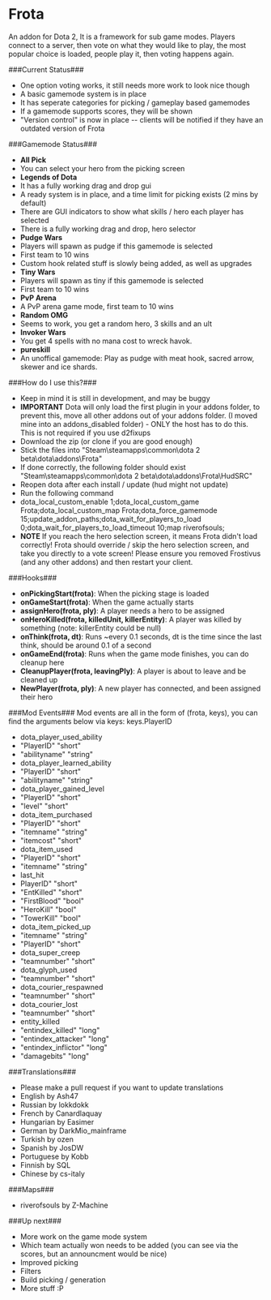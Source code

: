 Frota
=====

An addon for Dota 2, It is a framework for sub game modes. Players connect to a server, then vote on what they would like to play, the most popular choice is loaded, people play it, then voting happens again.

###Current Status###
 - One option voting works, it still needs more work to look nice though
 - A basic gamemode system is in place
  - It has seperate categories for picking / gameplay based gamemodes
  - If a gamemode supports scores, they will be shown
 - "Version control" is now in place -- clients will be notified if they have an outdated version of Frota

###Gamemode Status###
 - **All Pick**
  - You can select your hero from the picking screen
 - **Legends of Dota**
  - It has a fully working drag and drop gui
  - A ready system is in place, and a time limit for picking exists (2 mins by default)
  - There are GUI indicators to show what skills / hero each player has selected
  - There is a fully working drag and drop, hero selector
 - **Pudge Wars**
  - Players will spawn as pudge if this gamemode is selected
  - First team to 10 wins
  - Custom hook related stuff is slowly being added, as well as upgrades
 - **Tiny Wars**
  - Players will spawn as tiny if this gamemode is selected
  - First team to 10 wins
 - **PvP Arena**
  - A PvP arena game mode, first team to 10 wins
 - **Random OMG**
  - Seems to work, you get a random hero, 3 skills and an ult
 - **Invoker Wars**
  - You get 4 spells with no mana cost to wreck havok.
 - **pureskill**
  - An unoffical gamemode: Play as pudge with meat hook, sacred arrow, skewer and ice shards.

###How do I use this?###
 - Keep in mind it is still in development, and may be buggy
 - **IMPORTANT** Dota will only load the first plugin in your addons folder, to prevent this, move all other addons out of your addons folder. (I moved mine into an addons_disabled folder) - ONLY the host has to do this. This is not required if you use d2fixups
 - Download the zip (or clone if you are good enough)
 - Stick the files into "Steam\steamapps\common\dota 2 beta\dota\addons\Frota"
 - If done correctly, the following folder should exist "Steam\steamapps\common\dota 2 beta\dota\addons\Frota\HudSRC"
 - Reopen dota after each install / update (hud might not update)
 - Run the following command
  - dota_local_custom_enable 1;dota_local_custom_game Frota;dota_local_custom_map Frota;dota_force_gamemode 15;update_addon_paths;dota_wait_for_players_to_load 0;dota_wait_for_players_to_load_timeout 10;map riverofsouls;
 - **NOTE** If you reach the hero selection screen, it means Frota didn't load correctly! Frota should override / skip the hero selection screen, and  take you directly to a vote screen! Please ensure you removed Frostivus (and any other addons) and then restart your client.

###Hooks###
 - **onPickingStart(frota)**: When the picking stage is loaded
 - **onGameStart(frota)**: When the game actually starts
 - **assignHero(frota, ply)**: A player needs a hero to be assigned
 - **onHeroKilled(frota, killedUnit, killerEntity)**: A player was killed by something (note: killerEntity could be null)
 - **onThink(frota, dt)**: Runs ~every 0.1 seconds, dt is the time since the last think, should be around 0.1 of a second
 - **onGameEnd(frota)**: Runs when the game mode finishes, you can do cleanup here
 - **CleanupPlayer(frota, leavingPly)**: A player is about to leave and be cleaned up
 - **NewPlayer(frota, ply)**: A new player has connected, and been assigned their hero

###Mod Events###
Mod events are all in the form of (frota, keys), you can find the arguments below via keys: keys.PlayerID

 - dota_player_used_ability
  - "PlayerID"        "short"
  - "abilityname"     "string"
 - dota_player_learned_ability
  - "PlayerID"        "short"
  - "abilityname"     "string"
 - dota_player_gained_level
  - "PlayerID"        "short"
  - "level"           "short"
 - dota_item_purchased
  - "PlayerID"        "short"
  - "itemname"        "string"
  - "itemcost"        "short"
 - dota_item_used
  - "PlayerID"        "short"
  - "itemname"        "string"
 - last_hit
  - PlayerID"         "short"
  - "EntKilled"       "short"
  - "FirstBlood"      "bool"
  - "HeroKill"        "bool"
  - "TowerKill"       "bool"
 - dota_item_picked_up
  - "itemname"        "string"
  - "PlayerID"        "short"
 - dota_super_creep
  - "teamnumber"      "short"
 - dota_glyph_used
  - "teamnumber"      "short"
 - dota_courier_respawned
  - "teamnumber"      "short"
 - dota_courier_lost
  - "teamnumber"      "short"
 - entity_killed
  - "entindex_killed"         "long"
  - "entindex_attacker"       "long"
  - "entindex_inflictor"      "long"
  - "damagebits"              "long"

###Translations###
 - Please make a pull request if you want to update translations
 - English by Ash47
 - Russian by lokkdokk
 - French by Canardlaquay
 - Hungarian by Easimer
 - German by DarkMio_mainframe
 - Turkish by ozen
 - Spanish by JosDW
 - Portuguese by Kobb
 - Finnish by SQL
 - Chinese by cs-italy

###Maps###
 - riverofsouls by Z-Machine

###Up next###
 - More work on the game mode system
  - Which team actually won needs to be added (you can see via the scores, but an announcment would be nice)
 - Improved picking
  - Filters
  - Build picking / generation
 - More stuff :P
